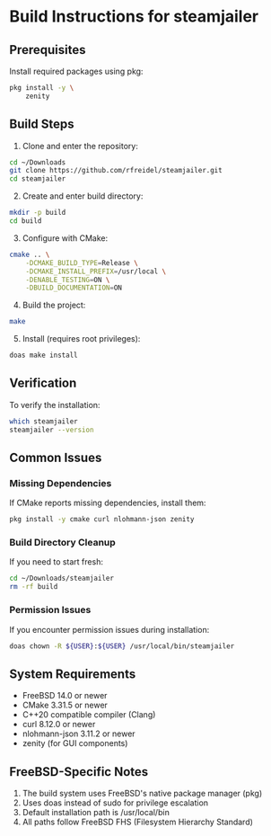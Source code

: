 # Build Instructions for steamjailer

## Prerequisites

Install required packages using pkg:
```sh
pkg install -y \
    zenity
```

## Build Steps

1. Clone and enter the repository:
```sh
cd ~/Downloads
git clone https://github.com/rfreidel/steamjailer.git
cd steamjailer
```

2. Create and enter build directory:
```sh
mkdir -p build
cd build
```

3. Configure with CMake:
```sh
cmake .. \
    -DCMAKE_BUILD_TYPE=Release \
    -DCMAKE_INSTALL_PREFIX=/usr/local \
    -DENABLE_TESTING=ON \
    -DBUILD_DOCUMENTATION=ON
```

4. Build the project:
```sh
make
```

5. Install (requires root privileges):
```sh
doas make install
```

## Verification

To verify the installation:
```sh
which steamjailer
steamjailer --version
```

## Common Issues

### Missing Dependencies
If CMake reports missing dependencies, install them:
```sh
pkg install -y cmake curl nlohmann-json zenity
```

### Build Directory Cleanup
If you need to start fresh:
```sh
cd ~/Downloads/steamjailer
rm -rf build
```

### Permission Issues
If you encounter permission issues during installation:
```sh
doas chown -R ${USER}:${USER} /usr/local/bin/steamjailer
```

## System Requirements

- FreeBSD 14.0 or newer
- CMake 3.31.5 or newer
- C++20 compatible compiler (Clang)
- curl 8.12.0 or newer
- nlohmann-json 3.11.2 or newer
- zenity (for GUI components)

## FreeBSD-Specific Notes

1. The build system uses FreeBSD's native package manager (pkg)
2. Uses doas instead of sudo for privilege escalation
3. Default installation path is /usr/local/bin
4. All paths follow FreeBSD FHS (Filesystem Hierarchy Standard)
